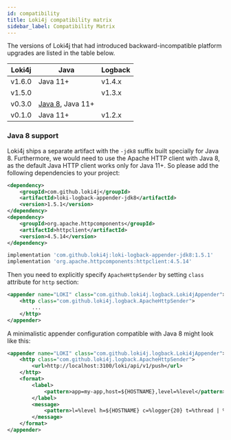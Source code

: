 ```yaml
---
id: compatibility
title: Loki4j compatibility matrix
sidebar_label: Compatibility Matrix
---
```


The versions of Loki4j that had introduced backward-incompatible platform upgrades are listed in the table below.

|Loki4j|Java|Logback|
|-------|-------|-----------|
|v1.6.0|Java 11+|v1.4.x|
|v1.5.0||v1.3.x|
|v0.3.0|[Java 8](#java-8-support), Java 11+||
|v0.1.0|Java 11+|v1.2.x|


### Java 8 support

Loki4j ships a separate artifact with the `-jdk8` suffix built specially for Java 8.
Furthermore, we would need to use the Apache HTTP client with Java 8, as the default Java HTTP client works only for Java 11+.
So please add the following dependencies to your project:

<!--DOCUSAURUS_CODE_TABS-->
<!--Maven-->

```xml
<dependency>
    <groupId>com.github.loki4j</groupId>
    <artifactId>loki-logback-appender-jdk8</artifactId>
    <version>1.5.1</version>
</dependency>
<dependency>
    <groupId>org.apache.httpcomponents</groupId>
    <artifactId>httpclient</artifactId>
    <version>4.5.14</version>
</dependency>
```

<!--Gradle-->

```groovy
implementation 'com.github.loki4j:loki-logback-appender-jdk8:1.5.1'
implementation 'org.apache.httpcomponents:httpclient:4.5.14'
```
<!--END_DOCUSAURUS_CODE_TABS-->

Then you need to explicitly specify `ApacheHttpSender` by setting `class` attribute for `http` section:

```xml
<appender name="LOKI" class="com.github.loki4j.logback.Loki4jAppender">
    <http class="com.github.loki4j.logback.ApacheHttpSender">
        ...
    </http>
</appender>
```

A minimalistic appender configuration compatible with Java 8 might look like this:

```xml
<appender name="LOKI" class="com.github.loki4j.logback.Loki4jAppender">
    <http class="com.github.loki4j.logback.ApacheHttpSender">
        <url>http://localhost:3100/loki/api/v1/push</url>
    </http>
    <format>
        <label>
            <pattern>app=my-app,host=${HOSTNAME},level=%level</pattern>
        </label>
        <message>
            <pattern>l=%level h=${HOSTNAME} c=%logger{20} t=%thread | %msg %ex</pattern>
        </message>
    </format>
</appender>
```